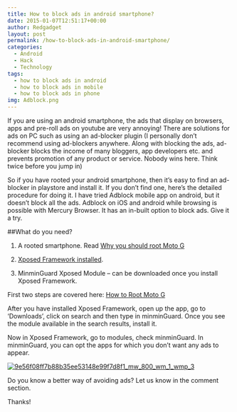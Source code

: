 ```yaml
---
title: How to block ads in android smartphone?
date: 2015-01-07T12:51:17+00:00
author: Redgadget
layout: post
permalink: /how-to-block-ads-in-android-smartphone/
categories:
  - Android
  - Hack
  - Technology
tags:
  - how to block ads in android
  - how to block ads in mobile
  - how to block ads in phone
img: Adblock.png
---
```


If you are using an android smartphone, the ads that display on browsers, apps and pre-roll ads on youtube are very annoying! There are solutions for ads on PC such as using an ad-blocker plugin (I personally don&#8217;t recommend using ad-blockers anywhere. Along with blocking the ads, ad-blocker blocks the income of many bloggers, app developers etc. and prevents promotion of any product or service. Nobody wins here. Think twice before you jump in)

So if you have rooted your android smartphone, then it&#8217;s easy to find an ad-blocker in playstore and install it. If you don&#8217;t find one, here&#8217;s the detailed procedure for doing it. I have tried Adblock mobile app on android, but it doesn&#8217;t block all the ads. Adblock on iOS and android while browsing is possible with Mercury Browser. It has an in-built option to block ads. Give it a try.

##What do you need?
  
1. A rooted smartphone. Read [Why you should root Moto G](http://redgadgets.com/why-should-i-root-my-moto-g/)
  
2. [Xposed Framework installed](http://redgadgets.com/how-to-make-your-moto-g-super-awesome/).
  
3. MinminGuard Xposed Module &#8211; can be downloaded once you install Xposed Framework.

First two steps are covered here: [How to Root Moto G](http://redgadgets.com/how-to-make-your-moto-g-super-awesome/)

After you have installed Xposed Framework, open up the app, go to &#8216;Downloads&#8217;, click on search and then type in minminGuard. Once you see the module available in the search results, install it.

Now in Xposed Framework, go to modules, check minminGuard. In minminGuard, you can opt the apps for which you don&#8217;t want any ads to appear.

[<img class="alignnone size-medium wp-image-402" src="/wp-content/uploads/2015/01/9e56f08ff7b88b35ee53148e99f7d8f1_mw_800_wm_1_wmp_3-180x300.png?fit=180%2C300" alt="9e56f08ff7b88b35ee53148e99f7d8f1_mw_800_wm_1_wmp_3" srcset="/wp-content/uploads/2015/01/9e56f08ff7b88b35ee53148e99f7d8f1_mw_800_wm_1_wmp_3.png?resize=180%2C300 180w, /wp-content/uploads/2015/01/9e56f08ff7b88b35ee53148e99f7d8f1_mw_800_wm_1_wmp_3.png?resize=614%2C1024 614w, /wp-content/uploads/2015/01/9e56f08ff7b88b35ee53148e99f7d8f1_mw_800_wm_1_wmp_3.png?w=768 768w" sizes="(max-width: 180px) 100vw, 180px" data-recalc-dims="1" />](/wp-content/uploads/2015/01/9e56f08ff7b88b35ee53148e99f7d8f1_mw_800_wm_1_wmp_3.png)

Do you know a better way of avoiding ads? Let us know in the comment section.

Thanks!